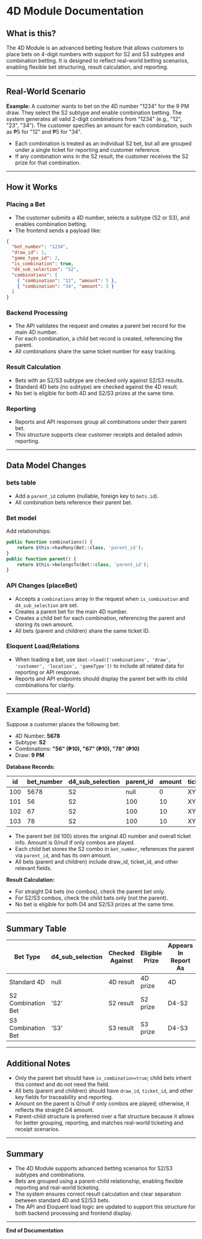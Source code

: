 # 4D Module Documentation

## What is this?
The 4D Module is an advanced betting feature that allows customers to place bets on 4-digit numbers with support for S2 and S3 subtypes and combination betting. It is designed to reflect real-world betting scenarios, enabling flexible bet structuring, result calculation, and reporting.

---

## Real-World Scenario

**Example:**
A customer wants to bet on the 4D number "1234" for the 9 PM draw. They select the S2 subtype and enable combination betting. The system generates all valid 2-digit combinations from "1234" (e.g., "12", "23", "34"). The customer specifies an amount for each combination, such as ₱5 for "12" and ₱5 for "34".

- Each combination is treated as an individual S2 bet, but all are grouped under a single ticket for reporting and customer reference.
- If any combination wins in the S2 result, the customer receives the S2 prize for that combination.

---

## How it Works

### Placing a Bet
- The customer submits a 4D number, selects a subtype (S2 or S3), and enables combination betting.
- The frontend sends a payload like:
```json
{
  "bet_number": "1234",
  "draw_id": 1,
  "game_type_id": 2,
  "is_combination": true,
  "d4_sub_selection": "S2",
  "combinations": [
    { "combination": "12", "amount": 5 },
    { "combination": "34", "amount": 5 }
  ]
}
```

### Backend Processing
- The API validates the request and creates a parent bet record for the main 4D number.
- For each combination, a child bet record is created, referencing the parent.
- All combinations share the same ticket number for easy tracking.

### Result Calculation
- Bets with an S2/S3 subtype are checked only against S2/S3 results.
- Standard 4D bets (no subtype) are checked against the 4D result.
- No bet is eligible for both 4D and S2/S3 prizes at the same time.

### Reporting
- Reports and API responses group all combinations under their parent bet.
- This structure supports clear customer receipts and detailed admin reporting.

---

## Data Model Changes

### bets table
- Add a `parent_id` column (nullable, foreign key to `bets.id`).
- All combination bets reference their parent bet.

### Bet model
Add relationships:
```php
public function combinations() {
    return $this->hasMany(Bet::class, 'parent_id');
}
public function parent() {
    return $this->belongsTo(Bet::class, 'parent_id');
}
```

### API Changes (placeBet)
- Accepts a `combinations` array in the request when `is_combination` and `d4_sub_selection` are set.
- Creates a parent bet for the main 4D number.
- Creates a child bet for each combination, referencing the parent and storing its own amount.
- All bets (parent and children) share the same ticket ID.

### Eloquent Load/Relations
- When loading a bet, use `$bet->load(['combinations', 'draw', 'customer', 'location', 'gameType'])` to include all related data for reporting or API response.
- Reports and API endpoints should display the parent bet with its child combinations for clarity.

---

## Example (Real-World)
Suppose a customer places the following bet:
- 4D Number: **5678**
- Subtype: **S2**
- Combinations: **"56" (₱10), "67" (₱10), "78" (₱10)**
- Draw: **9 PM**

**Database Records:**

| id  | bet_number | d4_sub_selection | parent_id | amount | ticket_id | draw_id | ... |
|-----|------------|------------------|-----------|--------|-----------|---------|-----|
| 100 | 5678       | S2               | null      | 0      | XYZ123    | 12      | ... |
| 101 | 56         | S2               | 100       | 10     | XYZ123    | 12      | ... |
| 102 | 67         | S2               | 100       | 10     | XYZ123    | 12      | ... |
| 103 | 78         | S2               | 100       | 10     | XYZ123    | 12      | ... |

- The parent bet (id 100) stores the original 4D number and overall ticket info. Amount is 0/null if only combos are played.
- Each child bet stores the S2 combo in `bet_number`, references the parent via `parent_id`, and has its own amount.
- All bets (parent and children) include draw_id, ticket_id, and other relevant fields.

**Result Calculation:**
- For straight D4 bets (no combos), check the parent bet only.
- For S2/S3 combos, check the child bets only (not the parent).
- No bet is eligible for both D4 and S2/S3 prizes at the same time.

---
 
## Summary Table
| Bet Type           | d4_sub_selection | Checked Against | Eligible Prize | Appears In Report As |
|--------------------|------------------|-----------------|---------------|---------------------|
| Standard 4D        | null             | 4D result       | 4D prize      | 4D                  |
| S2 Combination Bet | 'S2'             | S2 result       | S2 prize      | D4-S2               |
| S3 Combination Bet | 'S3'             | S3 result       | S3 prize      | D4-S3               |

---

## Additional Notes
- Only the parent bet should have `is_combination=true`; child bets inherit this context and do not need the field.
- All bets (parent and children) should have `draw_id`, `ticket_id`, and other key fields for traceability and reporting.
- Amount on the parent is 0/null if only combos are played; otherwise, it reflects the straight D4 amount.
- Parent-child structure is preferred over a flat structure because it allows for better grouping, reporting, and matches real-world ticketing and receipt scenarios.

---

## Summary
- The 4D Module supports advanced betting scenarios for S2/S3 subtypes and combinations.
- Bets are grouped using a parent-child relationship, enabling flexible reporting and real-world ticketing.
- The system ensures correct result calculation and clear separation between standard 4D and S2/S3 bets.
- The API and Eloquent load logic are updated to support this structure for both backend processing and frontend display.

---

**End of Documentation**
